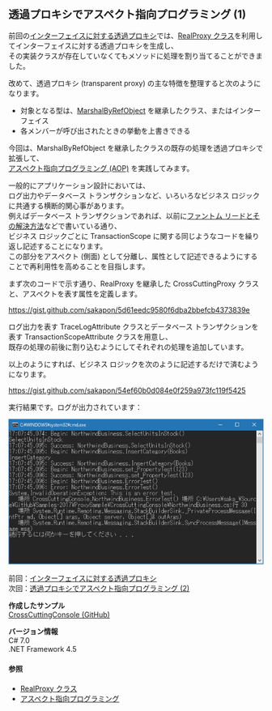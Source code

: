 ## 透過プロキシでアスペクト指向プログラミング (1)

前回の[インターフェイスに対する透過プロキシ](Transparent-Proxy-Interface.md)では、[RealProxy クラス](https://msdn.microsoft.com/ja-jp/library/system.runtime.remoting.proxies.realproxy.aspx)を利用してインターフェイスに対する透過プロキシを生成し、  
その実装クラスが存在していなくてもメソッドに処理を割り当てることができました。

改めて、透過プロキシ (transparent proxy) の主な特徴を整理すると次のようになります。
- 対象となる型は、[MarshalByRefObject](https://msdn.microsoft.com/ja-jp/library/system.marshalbyrefobject.aspx) を継承したクラス、またはインターフェイス
- 各メンバーが呼び出されたときの挙動を上書きできる

今回は、MarshalByRefObject を継承したクラスの既存の処理を透過プロキシで拡張して、  
[アスペクト指向プログラミング (AOP)](https://t.co/K3PluHqMbh) を実践してみます。

一般的にアプリケーション設計においては、  
ログ出力やデータベース トランザクションなど、いろいろなビジネス ロジックに共通する横断的関心事があります。  
例えばデータベース トランザクションであれば、以前に[ファントム リードとその解決方法](https://sakapon.wordpress.com/2011/12/14/phantomread2/)などで書いている通り、  
ビジネス ロジックごとに TransactionScope に関する同じようなコードを繰り返し記述することになります。  
この部分をアスペクト (側面) として分離し、属性として記述できるようにすることで再利用性を高めることを目指します。

まず次のコードで示す通り、RealProxy を継承した CrossCuttingProxy クラスと、アスペクトを表す属性を定義します。

https://gist.github.com/sakapon/5d61eedc9580f6dba2bbefcb4373839e

ログ出力を表す TraceLogAttribute クラスとデータベース トランザクションを表す TransactionScopeAttribute クラスを用意し、  
既存の処理の前後に割り込むようにしてそれぞれの処理を追加しています。

以上のようにすれば、ビジネス ロジックを次のように記述するだけで済むようになります。

https://gist.github.com/sakapon/54ef60b0d084e0f259a973fc119f5425

実行結果です。ログが出力されています：

![CrossCuttingConsole](https://github.com/sakapon/Samples-2017/blob/master/Images/ProxySample/CrossCuttingConsole.png)

前回：[インターフェイスに対する透過プロキシ](Transparent-Proxy-Interface.md)  
次回：[透過プロキシでアスペクト指向プログラミング (2)](Transparent-Proxy-AOP-2.md)

**作成したサンプル**  
[CrossCuttingConsole (GitHub)](https://github.com/sakapon/Samples-2017/tree/master/ProxySample/CrossCuttingConsole)

**バージョン情報**  
C# 7.0  
.NET Framework 4.5

#### 参照
- [RealProxy クラス](https://msdn.microsoft.com/ja-jp/library/system.runtime.remoting.proxies.realproxy.aspx)
- [アスペクト指向プログラミング](https://t.co/K3PluHqMbh)
